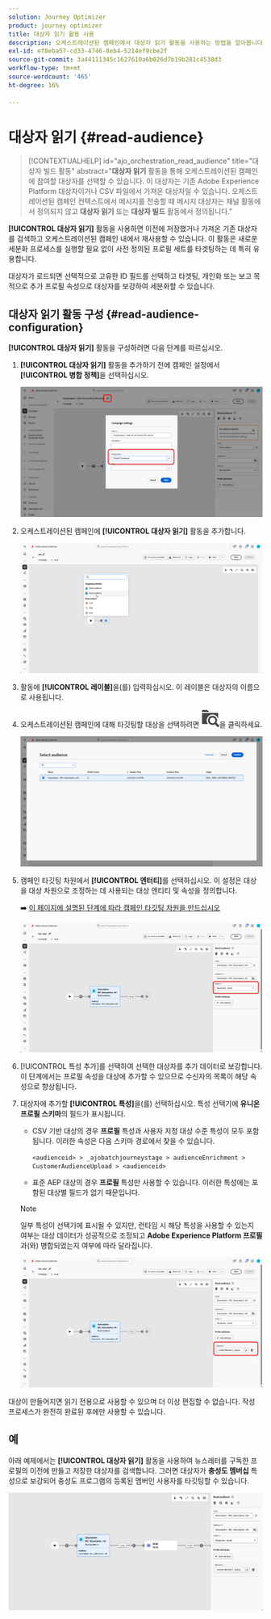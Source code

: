```yaml
---
solution: Journey Optimizer
product: journey optimizer
title: 대상자 읽기 활동 사용
description: 오케스트레이션된 캠페인에서 대상자 읽기 활동을 사용하는 방법을 알아봅니다
exl-id: ef8eba57-cd33-4746-8eb4-5214ef9cbe2f
source-git-commit: 3a44111345c1627610a6b026d7b19b281c4538d3
workflow-type: tm+mt
source-wordcount: '465'
ht-degree: 16%

---
```



# 대상자 읽기 {#read-audience}


>[!CONTEXTUALHELP]
>id="ajo_orchestration_read_audience"
>title="대상자 빌드 활동"
>abstract="**대상자 읽기** 활동을 통해 오케스트레이션된 캠페인에 참여할 대상자를 선택할 수 있습니다. 이 대상자는 기존 Adobe Experience Platform 대상자이거나 CSV 파일에서 가져온 대상자일 수 있습니다. 오케스트레이션된 캠페인 컨텍스트에서 메시지를 전송할 때 메시지 대상자는 채널 활동에서 정의되지 않고 **대상자 읽기** 또는 **대상자 빌드** 활동에서 정의됩니다."

**[!UICONTROL 대상자 읽기]** 활동을 사용하면 이전에 저장했거나 가져온 기존 대상자를 검색하고 오케스트레이션된 캠페인 내에서 재사용할 수 있습니다. 이 활동은 새로운 세분화 프로세스를 실행할 필요 없이 사전 정의된 프로필 세트를 타겟팅하는 데 특히 유용합니다.

대상자가 로드되면 선택적으로 고유한 ID 필드를 선택하고 타겟팅, 개인화 또는 보고 목적으로 추가 프로필 속성으로 대상자를 보강하여 세분화할 수 있습니다.

## 대상자 읽기 활동 구성 {#read-audience-configuration}

**[!UICONTROL 대상자 읽기]** 활동을 구성하려면 다음 단계를 따르십시오.

1. **[!UICONTROL 대상자 읽기]** 활동을 추가하기 전에 캠페인 설정에서 **[!UICONTROL 병합 정책]**&#x200B;을 선택하십시오.

   ![](../assets/read-audience-6.png)

1. 오케스트레이션된 캠페인에 **[!UICONTROL 대상자 읽기]** 활동을 추가합니다.

   ![](../assets/read-audience-1.png)

1. 활동에 **[!UICONTROL 레이블]**&#x200B;을(를) 입력하십시오. 이 레이블은 대상자의 이름으로 사용됩니다.

1. 오케스트레이션된 캠페인에 대해 타깃팅할 대상을 선택하려면 ![폴더 검색 아이콘](../assets/do-not-localize/folder-search.svg)을 클릭하세요.

   ![](../assets/read-audience-2.png)

1. 캠페인 타깃팅 차원에서 **[!UICONTROL &#x200B;엔터티]**&#x200B;를 선택하십시오. 이 설정은 대상을 대상 차원으로 조정하는 데 사용되는 대상 엔티티 및 속성을 정의합니다.

   ➡️ [이 페이지에 설명된 단계에 따라 캠페인 타깃팅 차원을 만드십시오](../target-dimension.md)

   ![](../assets/read-audience-3.png)

1. [!UICONTROL 특성 추가]를 선택하여 선택한 대상자를 추가 데이터로 보강합니다. 이 단계에서는 프로필 속성을 대상에 추가할 수 있으므로 수신자의 목록이 해당 속성으로 향상됩니다.

1. 대상자에 추가할 **[!UICONTROL 특성]**&#x200B;을(를) 선택하십시오. 특성 선택기에 **유니온 프로필 스키마**&#x200B;의 필드가 표시됩니다.

   * CSV 기반 대상의 경우 **프로필** 특성과 사용자 지정 대상 수준 특성이 모두 포함됩니다. 이러한 속성은 다음 스키마 경로에서 찾을 수 있습니다.

     `<audienceid> > _ajobatchjourneystage > audienceEnrichment > CustomerAudienceUpload > <audienceid>`

   * 표준 AEP 대상의 경우 **프로필** 특성만 사용할 수 있습니다. 이러한 특성에는 포함된 대상별 필드가 없기 때문입니다.

   >[!NOTE]
   >
   > 일부 특성이 선택기에 표시될 수 있지만, 런타임 시 해당 특성을 사용할 수 있는지 여부는 대상 데이터가 성공적으로 조정되고 **Adobe Experience Platform 프로필**&#x200B;과(와) 병합되었는지 여부에 따라 달라집니다.

   ![](../assets/read-audience-4.png)

대상이 만들어지면 읽기 전용으로 사용할 수 있으며 더 이상 편집할 수 없습니다. 작성 프로세스가 완전히 완료된 후에만 사용할 수 있습니다.

## 예

아래 예제에서는 **[!UICONTROL 대상자 읽기]** 활동을 사용하여 뉴스레터를 구독한 프로필의 이전에 만들고 저장한 대상자를 검색합니다. 그러면 대상자가 **충성도 멤버십** 특성으로 보강되어 충성도 프로그램의 등록된 멤버인 사용자를 타깃팅할 수 있습니다.

![](../assets/read-audience-5.png)
